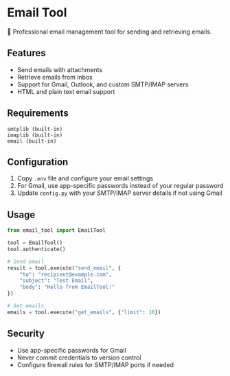 # Email Tool

📧 Professional email management tool for sending and retrieving emails.

## Features

- Send emails with attachments
- Retrieve emails from inbox
- Support for Gmail, Outlook, and custom SMTP/IMAP servers
- HTML and plain text email support

## Requirements

```
smtplib (built-in)
imaplib (built-in)
email (built-in)
```

## Configuration

1. Copy `.env` file and configure your email settings
2. For Gmail, use app-specific passwords instead of your regular password
3. Update `config.py` with your SMTP/IMAP server details if not using Gmail

## Usage

```python
from email_tool import EmailTool

tool = EmailTool()
tool.authenticate()

# Send email
result = tool.execute("send_email", {
    "to": "recipient@example.com",
    "subject": "Test Email",
    "body": "Hello from EmailTool!"
})

# Get emails
emails = tool.execute("get_emails", {"limit": 10})
```

## Security

- Use app-specific passwords for Gmail
- Never commit credentials to version control
- Configure firewall rules for SMTP/IMAP ports if needed